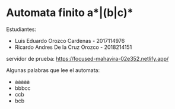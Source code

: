 # Automata finito a*|(b|c)*

Estudiantes:
- Luis Eduardo Orozco Cardenas - 2017114976
- Ricardo Andres De la Cruz Orozco - 2018214151

servidor de prueba: https://focused-mahavira-02e352.netlify.app/

Algunas palabras que lee el automata:
- aaaaa
- bbbcc
- ccb
- bcb
